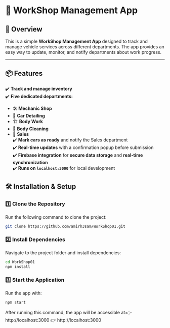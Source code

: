 # 🚗 WorkShop Management App

## 📌 Overview
This is a simple **WorkShop Management App** designed to track and manage vehicle services across different departments. The app provides an easy way to update, monitor, and notify departments about work progress.

---

## 📦 Features
✔️ **Track and manage inventory**  
✔️ **Five dedicated departments:**  
   - 🛠 **Mechanic Shop**  
   - 🚗 **Car Detailing**  
   - 🏗 **Body Work**  
   - 🧼 **Body Cleaning**  
   - 🛒 **Sales**  
✔️ **Mark cars as ready** and notify the Sales department  
✔️ **Real-time updates** with a confirmation popup before submission  
✔️ **Firebase integration** for **secure data storage** and **real-time synchronization**  
✔️ **Runs on `localhost:3000`** for local development  

## 🛠 Installation & Setup

### 1️⃣ Clone the Repository  
Run the following command to clone the project:
```sh
git clone https://github.com/amirh3sam/WorkShop01.git
```

### 2️⃣ Install Dependencies
Navigate to the project folder and install dependencies:
```sh
cd WorkShop01
npm install
```
### 3️⃣ Start the Application
Run the app with:
```sh
npm start
```

After running this command, the app will be accessible at:👉 http://localhost:3000
👉 http://localhost:3000
